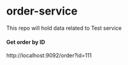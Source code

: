 # order-service
This repo will hold data related to Test service 

#### Get order by ID
http://localhost:9092/order?id=111
